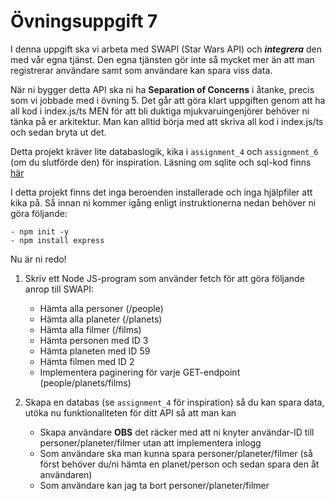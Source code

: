 # Övningsuppgift 7

I denna uppgift ska vi arbeta med SWAPI (Star Wars API) och ***integrera*** den med vår egna tjänst. Den egna tjänsten gör inte så mycket mer än att man registrerar användare
samt som användare kan spara viss data.

När ni bygger detta API ska ni ha **Separation of Concerns** i åtanke, precis som vi jobbade med i övning 5. Det går att göra klart uppgiften genom att ha all kod i index.js/ts MEN för att bli duktiga mjukvaruingenjörer behöver ni tänka på er arkitektur. Man kan alltid börja med att skriva all kod i index.js/ts och sedan bryta ut det.

Detta projekt kräver lite databaslogik, kika i `assignment_4` och `assignment_6` (om du slutförde den) för inspiration. Läsning om sqlite och sql-kod finns [här](https://www.sqlitetutorial.net/sqlite-nodejs/)

I detta projekt finns det inga beroenden installerade och inga hjälpfiler att kika på. Så innan ni kommer igång enligt instruktionerna nedan behöver ni göra följande:

    - npm init -y
    - npm install express

Nu är ni redo!

1. Skriv ett Node JS-program som använder fetch för att göra följande anrop till SWAPI:
    - Hämta alla personer (/people)
    - Hämta alla planeter (/planets)
    - Hämta alla filmer (/films)
    - Hämta personen med ID 3
    - Hämta planeten med ID 59
    - Hämta filmen med ID 2
    - Implementera paginering för varje GET-endpoint (people/planets/films)

2. Skapa en databas (se `assignment_4` för inspiration) så du kan spara data, utöka nu funktionaliteten för ditt API så att man kan
    - Skapa användare **OBS** det räcker med att ni knyter användar-ID till personer/planeter/filmer utan att implementera inlogg
    - Som användare ska man kunna spara personer/planeter/filmer (så först behöver du/ni hämta en planet/person och sedan spara den åt användaren)
    - Som användare kan jag ta bort personer/planeter/filmer
